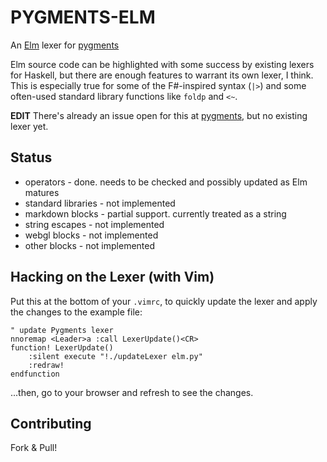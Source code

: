 PYGMENTS-ELM
============
An [Elm](http://elm-lang.org) lexer for [pygments](http://pygments.org)

Elm source code can be highlighted with some success by existing lexers for Haskell, but there are enough features to warrant its own lexer, I think. This is especially true for some of the F#-inspired syntax (`|>`) and some often-used standard library functions like `foldp` and `<~`.

**EDIT** There's already an issue open for this at [pygments](https://bitbucket.org/birkenfeld/pygments-main/issue/986/support-for-elm-language), but no existing lexer yet.

Status
------
* operators - done. needs to be checked and possibly updated as Elm matures
* standard libraries - not implemented
* markdown blocks - partial support. currently treated as a string
* string escapes - not implemented
* webgl blocks - not implemented
* other blocks - not implemented

Hacking on the Lexer (with Vim)
-------------------------------
Put this at the bottom of your `.vimrc`, to quickly update the lexer and apply the changes to the example file:

```viml
" update Pygments lexer
nnoremap <Leader>a :call LexerUpdate()<CR>
function! LexerUpdate()
    :silent execute "!./updateLexer elm.py"
    :redraw!
endfunction
```

...then, go to your browser and refresh to see the changes.

Contributing
------------
Fork & Pull!
